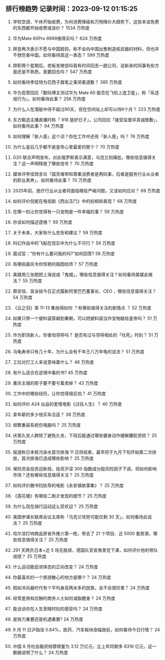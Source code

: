 
## 排行榜趋势 记录时间：2023-09-12 01:15:25
  
  1. 学校空调、午休开始收费，为何消费降级和万物降价大趋势下，这些本该免费的东西都开始收费或涨价？ 1534 万热度
    
  2. 华为Mate 60Pro 6999值得买吗？ 624 万热度
    
  3. 拜登再次表示不愿与中国脱钩，称不会向中国出售制造核武器的材料，但也并不想伤害中国，如何看待其这一表态？ 599 万热度
    
  4. 辞职两个星期后，老板发微信叫我有时间回去一趟公司，说新来的同事有些方面还是不熟悉，我要回去吗？ 547 万热度
    
  5. 如何看待李佳琦为花西子眉笔之事哭着道歉？ 385 万热度
    
  6. 华为高管回应「数码博主测试华为 Mate 60 能否在飞机上连卫星」，称「系违规行为」，如何看待此事？ 256 万热度
    
  7. 为什么人在潜艇中待不超过90天，但在空间站上却可以待6个月？ 223 万热度
    
  8. 东方甄选主播直播时称「 918 是好日子」，公司回应「接受监督并真诚致歉」，如何看待此事？ 94 万热度
    
  9. 如何理解「新人感」这个词？你在工作中还有「新人感」吗？ 76 万热度
    
  10. 为什么皇后几乎都不是皇帝心里最爱的那个？ 70 万热度
    
  11. G20 联合声明发布，对此俄罗斯表示满意，乌克兰则痛批，哪些信息值得关注？这一声明释放了哪些信号？ 70 万热度
    
  12. 媒体评李佳琦言论「国货难带和尊重消费者是两码事，后者是服务行业从业者的职业素养」，如何看待此事？ 70 万热度
    
  13. 2025年前，医疗行业从业者将面临哪些严峻问题，又该如何应对？ 69 万热度
    
  14. 如何评价倪妮在电视剧《西出玉门》中的扮相和表现？ 68 万热度
    
  15. 在哪一刻让你觉得有一只宠物是一件幸福的事？ 59 万热度
    
  16. 你该如何描述遗憾？ 59 万热度
    
  17. 关于未来，大家有什么忠告和建议？ 59 万热度
    
  18. 科幻作品中的飞船在现实中为什么不可行？ 59 万热度
    
  19. 面试官：“你有什么要问我的吗?”如何回答? 58 万热度
    
  20. 有哪些画风令你惊艳的插图绘师？ 57 万热度
    
  21. 美媒用三张图把上海说成「鬼城」，哪些信息值得关注？如何看待美媒此做法？ 55 万热度
    
  22. 蔡崇信、吴泳铭今日正式履新阿里巴巴董事长、CEO ，哪些信息值得关注？ 54 万热度
    
  23. 《云之羽》第 11-13 集拍得如何 ？有哪些值得关注的剧情点 ？ 52 万热度
    
  24. 如果只带一个塑料袋穿越到秦朝，可以把塑料袋当作宝物献给皇帝吗？ 51 万热度
    
  25. 作为职场新人，你害怕领导吗？ 是否有过与领导相处的「社死」时刻？ 51 万热度
    
  26. 乌龟寿命只有几十年，为什么会有千年王八万年龟的说法？ 51 万热度
    
  27. 工位对打工人来说意味着什么？ 48 万热度
    
  28. 有什么适合在逆境中看的书? 45 万热度
    
  29. 重庆主城的房子要不要亏着卖掉？ 43 万热度
    
  30. 工作中的哪些经历，让你觉得很后怕？ 41 万热度
    
  31. 如何评价 A24 出品的爱情电影《过往人生》？ 40 万热度
    
  32. 拿年薪的多少倍买车合适？ 38 万热度
    
  33. 频繁重装系统伤电脑吗？ 25 万热度
    
  34. 伏案久坐人群除了避免久坐，下班后能通过哪些健身动作缓解腰肌劳损？ 25 万热度
    
  35. 报道称日本核污染水首次排海 11 日将结束，最早将于九月下旬开始第二次排放，首次排海已造成哪些影响？ 25 万热度
    
  36. 保险资金投资迎新规，投资沪深 300 指数成分股风险因子下调，将如何影响市场？还有哪些信息值得关注？ 25 万热度
    
  37. 如何评价魏书钧执导的电影《永安镇故事集》？ 25 万热度
    
  38. 《莲花楼》有哪些二刷才发现的细节？ 25 万热度
    
  39. 为什么现在骑行运动这么受欢迎？ 25 万热度
    
  40. 美国参谋长联席会议主席称「乌克兰攻势可能仅剩 30 天」，如何看待此说法？ 25 万热度
    
  41. 哈尔滨打响商品房省外推介第一枪，带去了 21 个项目、近 5000 套房源，哪些信息值得关注？ 25 万热度
    
  42. 291 天两负日本+近 5 场无胜绩，德国队官宣弗里克下课，如何评价他的带队成绩？ 25 万热度
    
  43. 什么运动能促进体态的正向改变？ 24 万热度
    
  44. 你最喜欢的一个旅游散心的地方是哪个？ 24 万热度
    
  45. 假如冷兵器时代有个平均身高两米多的民族，会不会很厉害？ 24 万热度
    
  46. 经常差旅和应酬的商务人士如何减脂健身？ 24 万热度
    
  47. 能谈谈你在人生至暗时刻的感受吗？ 24 万热度
    
  48. 是努力重要还是机遇重要? 24 万热度
    
  49. 9 月 11 日沪指涨 0.84%，医药、汽车板块涨幅居前，如何看待今日行情？ 24 万热度
    
  50. 中国 8 月社会融资规模增量为 3.12 万亿元，比上年同期多 6316 亿元，这一数据说明了什么？ 24 万热度
    